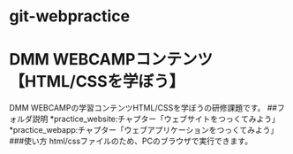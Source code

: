 # git-webpractice
# DMM WEBCAMPコンテンツ【HTML/CSSを学ぼう】
DMM WEBCAMPの学習コンテンツHTML/CSSを学ぼうの研修課題です。
##フォルダ説明
*practice_website:チャプター「ウェブサイトをつっくてみよう」  
*practice_webapp:チャプター「ウェブアプリケーションをつっくてみよう」  
###使い方
html/cssファイルのため、PCのブラウザで実行できます。

